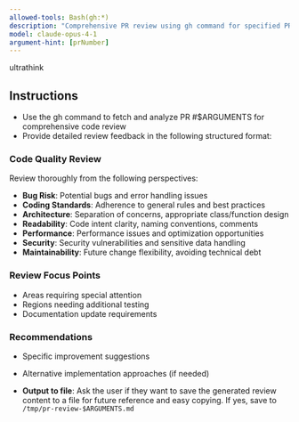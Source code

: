 ```yaml
---
allowed-tools: Bash(gh:*)
description: "Comprehensive PR review using gh command for specified PR number"
model: claude-opus-4-1
argument-hint: [prNumber]
---
```

ultrathink

## Instructions

- Use the gh command to fetch and analyze PR #$ARGUMENTS for comprehensive code review
- Provide detailed review feedback in the following structured format:

### **Code Quality Review**
Review thoroughly from the following perspectives:
- **Bug Risk**: Potential bugs and error handling issues
- **Coding Standards**: Adherence to general rules and best practices
- **Architecture**: Separation of concerns, appropriate class/function design
- **Readability**: Code intent clarity, naming conventions, comments
- **Performance**: Performance issues and optimization opportunities
- **Security**: Security vulnerabilities and sensitive data handling
- **Maintainability**: Future change flexibility, avoiding technical debt

### **Review Focus Points**
- Areas requiring special attention
- Regions needing additional testing
- Documentation update requirements

### **Recommendations**
- Specific improvement suggestions
- Alternative implementation approaches (if needed)

- **Output to file**: Ask the user if they want to save the generated review content to a file for future reference and easy copying. If yes, save to `/tmp/pr-review-$ARGUMENTS.md`